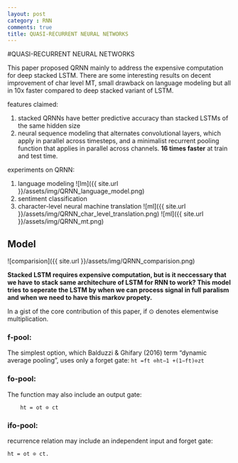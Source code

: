 ```yaml
---
layout: post
category : RNN
comments: true
title: QUASI-RECURRENT NEURAL NETWORKS
---
```


#QUASI-RECURRENT NEURAL NETWORKS

This paper proposed QRNN mainly to address the expensive computation for deep stacked LSTM. There are some interesting results on decent improvement of char level MT, small drawback on language modeling but all in 10x faster compared to deep stacked variant of LSTM.

features claimed:
1. stacked QRNNs have better predictive accuracy than stacked LSTMs of the same hidden size
2. neural sequence modeling that alternates convolutional layers, which apply in parallel across timesteps, and a minimalist recurrent pooling function that applies in parallel across channels. **16 times faster** at train and test time.

experiments on QRNN:
1. language modeling
![lm]({{ site.url }}/assets/img/QRNN_language_model.png)
2. sentiment classification
3. character-level neural machine translation
![ml]({{ site.url }}/assets/img/QRNN_char_level_translation.png)
![ml]({{ site.url }}/assets/img/QRNN_mt.png)


## Model
![comparision]({{ site.url }}/assets/img/QRNN_comparision.png)

**Stacked LSTM requires expensive computation, but is it neccessary that we have to stack same architechure of LSTM for RNN to work?
This model tries to seperate the LSTM by when we can process signal in full paralism and when we need to have this markov propety.**

In a gist of the core contribution of this paper, if ⊙ denotes elementwise multiplication.
### f-pool:
The simplest option, which Balduzzi & Ghifary (2016) term “dynamic average pooling”, uses only a forget gate:
	`ht =ft ⊙ht−1 +(1−ft)⊙zt`
	
### fo-pool:
The function may also include an output gate: 
```ct =ft ⊙ct−1 +(1−ft)⊙zt, 
	ht = ot ⊙ ct
```

### ifo-pool:
recurrence relation may include an independent input and forget gate:
```ct =ft ⊙ct−1 +it ⊙zt,
ht = ot ⊙ ct.
```

